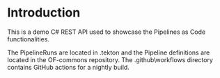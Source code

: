 # Introduction 
This is a demo C# REST API used to showcase the Pipelines as Code functionalities.

The PipelineRuns are located in .tekton and the Pipeline definitions are located in the OF-commons repository.
The .github\workflows directory contains GitHub actions for a nightly build.